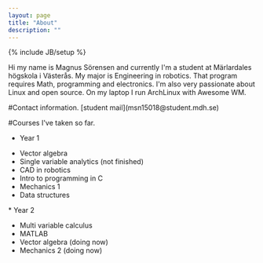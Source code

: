 ```yaml
---
layout: page
title: "About"
description: ""
---
```

{% include JB/setup %}
<p>
Hi my name is Magnus Sörensen and currently I'm a student at Märlardales högskola
i Västerås. My major is Engineering in robotics. That program requires
Math, programming and electronics. I'm also very passionate about Linux and
open source. On my laptop I run ArchLinux with Awesome WM.
</p>
#Contact information.
[student mail](msn15018@student.mdh.se)

#Courses I've taken so far.
* Year 1
<ul>
    <li> Vector algebra </li>
    <li> Single variable analytics (not finished)</li>
    <li> CAD in robotics</li>
    <li> Intro to programming in C</li>
    <li>Mechanics 1</li>
    <li> Data structures</li>
</ul>
* Year 2
<ul>
    <li> Multi variable calculus</li>
    <li>MATLAB</li>
    <li>Vector algebra (doing now)</li>
    <li>Mechanics 2 (doing now)</li>
</ul>



